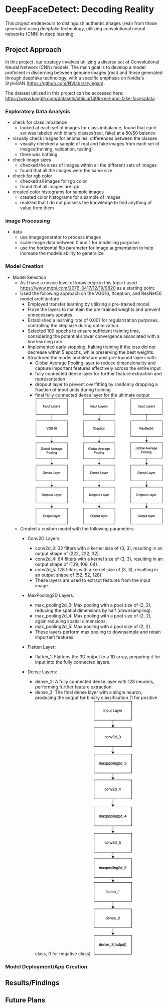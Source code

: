 # DeepFaceDetect: Decoding Reality
This project endeavours to distinguish authentic images (real) from those generated using deepfake technology, utilizing convolutional neural networks (CNN) in deep learning.

## Project Approach

In this project, our strategy involves utilizing a diverse set of Convolutional Neural Network (CNN) models. The main goal is to develop a model proficient in discerning between genuine images (real) and those generated through deepfake technology, with a specific emphasis on Nvidia's StyleGAN (https://github.com/NVlabs/stylegan).

The dataset utilized in this project can be accessed here: https://www.kaggle.com/datasets/xhlulu/140k-real-and-fake-faces/data.

### Exploratory Data Analysis

- check for class imbalance
    - looked at each set of images for class imbalance, found that each set was labeled with binary classes(real, fake) at a 50/50 balance
- visually check images for anomalies, differences between the classes
    - visually checked a sample of real and fake images from each set of images(training, validation, testing)
    - there was nothing 
- check image sizes
    - checked the sizes of images within all the different sets of images
    - found that all the images were the same size
- check for rgb color
    - checked all images for rgb color
    - found that all images are rgb
- created color histograms for sample images
    - created color histograms for a sample of images
    - realized that I do not possess the knowledge to find anything of value from them
  
### Image Processing

- data
    - use imagegenerator to process images
    - scale image data between 0 and 1 for modelling purposes
    - use the horizontal flip parameter for image augmentation to help increase the models ability to generalize


### Model Creation

- Model Selection
    - As I have a novice level of knowledge in this topic I used https://www.mdpi.com/2076-3417/12/19/9820 as a starting point.
    - Used the following approach on the VGG16, Xception, and ResNet50 model architecture
        - Employed transfer learning by utilizing a pre-trained model.
        - Froze the layers to maintain the pre-trained weights and prevent unnecessary updates.
        - Established a learning rate of 0.001 for regularization purposes, controlling the step size during optimization.
        - Selected 100 epochs to ensure sufficient training time, considering the potential slower convergence associated with a low             learning rate.
        - Implemented early stopping, halting training if the loss did not decrease within 5 epochs, while preserving the best weights.
        - Structured the model architecture post pre-trained layers with:
            - Global Average Pooling layer to reduce dimensionality and capture important features effectively across the entire                   input
            - fully connected dense layer for further feature extraction and representation 
            - dropout layer to prevent overfitting by randomly dropping a fraction of input units during training
            - final fully connected dense layer for the ultimate output
            ![alt text](pre-trained_models.drawio.png "Pre-trained Model Architecture")
    - Created a custom model with the following parameters:
        - Conv2D Layers:
            - conv2d_3: 32 filters with a kernel size of (3, 3), resulting in an output shape of (222, 222, 32).
            - conv2d_4: 64 filters with a kernel size of (3, 3), resulting in an output shape of (109, 109, 64).
            - conv2d_5: 128 filters with a kernel size of (3, 3), resulting in an output shape of (52, 52, 128).
            - These layers are used to extract features from the input image.

        - MaxPooling2D Layers:
            - max_pooling2d_3: Max pooling with a pool size of (2, 2), reducing the spatial dimensions by half (downsampling).
            - max_pooling2d_4: Max pooling with a pool size of (2, 2), again reducing spatial dimensions.
            - max_pooling2d_5: Max pooling with a pool size of (2, 2).
            - These layers perform max pooling to downsample and retain important features.

        - Flatten Layer:
            - flatten_1: Flattens the 3D output to a 1D array, preparing it for input into the fully connected layers.
        - Dense Layers:
            - dense_2: A fully connected dense layer with 128 neurons, performing further feature extraction.
            - dense_3: The final dense layer with a single neuron, producing the output for binary classification (1 for positive                     class, 0 for negative class).
            ![alt text](custom_model.drawio.png "Custom model architecture")


### Model Deployment/App Creation


## Results/Findings


## Future Plans

